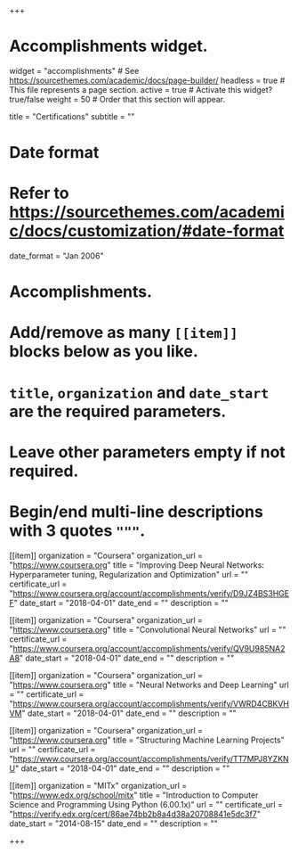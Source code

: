 +++
# Accomplishments widget.
widget = "accomplishments"  # See https://sourcethemes.com/academic/docs/page-builder/
headless = true  # This file represents a page section.
active = true  # Activate this widget? true/false
weight = 50  # Order that this section will appear.

title = "Certifications"
subtitle = ""

# Date format
#   Refer to https://sourcethemes.com/academic/docs/customization/#date-format
date_format = "Jan 2006"

# Accomplishments.
#   Add/remove as many `[[item]]` blocks below as you like.
#   `title`, `organization` and `date_start` are the required parameters.
#   Leave other parameters empty if not required.
#   Begin/end multi-line descriptions with 3 quotes `"""`.

[[item]]
  organization = "Coursera"
  organization_url = "https://www.coursera.org"
  title = "Improving Deep Neural Networks: Hyperparameter tuning, Regularization and Optimization"
  url = ""
  certificate_url = "https://www.coursera.org/account/accomplishments/verify/D9JZ4BS3HGEF"
  date_start = "2018-04-01"
  date_end = ""
  description = ""

[[item]]
  organization = "Coursera"
  organization_url = "https://www.coursera.org"
  title = "Convolutional Neural Networks"
  url = ""
  certificate_url = "https://www.coursera.org/account/accomplishments/verify/QV9U985NA2A8"
  date_start = "2018-04-01"
  date_end = ""
  description = ""

[[item]]
  organization = "Coursera"
  organization_url = "https://www.coursera.org"
  title = "Neural Networks and Deep Learning"
  url = ""
  certificate_url = "https://www.coursera.org/account/accomplishments/verify/VWRD4CBKVHVM"
  date_start = "2018-04-01"
  date_end = ""
  description = ""

[[item]]
  organization = "Coursera"
  organization_url = "https://www.coursera.org"
  title = "Structuring Machine Learning Projects"
  url = ""
  certificate_url = "https://www.coursera.org/account/accomplishments/verify/TT7MPJ8YZKNU"
  date_start = "2018-04-01"
  date_end = ""
  description = ""
  
[[item]]
  organization = "MITx"
  organization_url = "https://www.edx.org/school/mitx"
  title = "Introduction to Computer Science and Programming Using Python (6.00.1x)"
  url = ""
  certificate_url = "https://verify.edx.org/cert/86ae74bb2b8a4d38a20708841e5dc3f7"
  date_start = "2014-08-15"
  date_end = ""
  description = ""


+++
